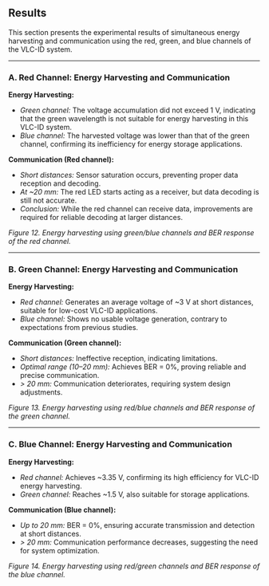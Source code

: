 ## Results

This section presents the experimental results of simultaneous energy harvesting and communication using the red, green, and blue channels of the VLC-ID system.

---

### A. Red Channel: Energy Harvesting and Communication

**Energy Harvesting:**  
- *Green channel:* The voltage accumulation did not exceed 1 V, indicating that the green wavelength is not suitable for energy harvesting in this VLC-ID system.  
- *Blue channel:* The harvested voltage was lower than that of the green channel, confirming its inefficiency for energy storage applications.  

**Communication (Red channel):**  
- *Short distances:* Sensor saturation occurs, preventing proper data reception and decoding.  
- *At ~20 mm:* The red LED starts acting as a receiver, but data decoding is still not accurate.  
- *Conclusion:* While the red channel can receive data, improvements are required for reliable decoding at larger distances.  


*Figure 12. Energy harvesting using green/blue channels and BER response of the red channel.*

---

### B. Green Channel: Energy Harvesting and Communication

**Energy Harvesting:**  
- *Red channel:* Generates an average voltage of ~3 V at short distances, suitable for low-cost VLC-ID applications.  
- *Blue channel:* Shows no usable voltage generation, contrary to expectations from previous studies.  

**Communication (Green channel):**  
- *Short distances:* Ineffective reception, indicating limitations.  
- *Optimal range (10–20 mm):* Achieves BER = 0%, proving reliable and precise communication.  
- *> 20 mm:* Communication deteriorates, requiring system design adjustments.  


*Figure 13. Energy harvesting using red/blue channels and BER response of the green channel.*

---

### C. Blue Channel: Energy Harvesting and Communication

**Energy Harvesting:**  
- *Red channel:* Achieves ~3.35 V, confirming its high efficiency for VLC-ID energy harvesting.  
- *Green channel:* Reaches ~1.5 V, also suitable for storage applications.  

**Communication (Blue channel):**  
- *Up to 20 mm:* BER = 0%, ensuring accurate transmission and detection at short distances.  
- *> 20 mm:* Communication performance decreases, suggesting the need for system optimization.  


*Figure 14. Energy harvesting using red/green channels and BER response of the blue channel.*
